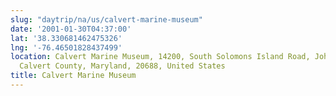 ```yaml
---
slug: "daytrip/na/us/calvert-marine-museum"
date: '2001-01-30T04:37:00'
lat: '38.330681462475326'
lng: '-76.46501828437499'
location: Calvert Marine Museum, 14200, South Solomons Island Road, Johnstown, Solomons,
  Calvert County, Maryland, 20688, United States
title: Calvert Marine Museum
---
```



